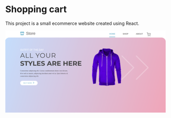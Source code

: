 # Shopping cart

This project is a small ecommerce website created using React.

![landing page image](public/photos/store.png)
